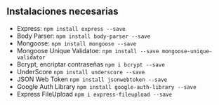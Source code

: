 ## Instalaciones necesarias
- Express: `npm install express --save`
- Body Parser: `npm install body-parser --save`
- Mongoose: `npm install mongoose --save`
- Mongoose Unique Validatoe: `npm install --save mongoose-unique-validator`
- Bcrypt, encriptar contraseñas `npm i bcrypt --save`
- UnderScore `npm install underscore --save`
- JSON Web Token `npm install jsonwebtoken --save`
- Google Auth Library `npm install google-auth-library --save`
- Express FileUpload `npm i express-fileupload --save`